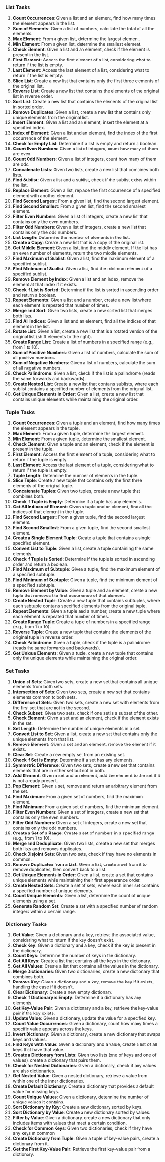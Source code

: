 ### List Tasks

1. **Count Occurrences**: Given a list and an element, find how many times the element appears in the list.
2. **Sum of Elements**: Given a list of numbers, calculate the total of all the elements.
3. **Max Element**: From a given list, determine the largest element.
4. **Min Element**: From a given list, determine the smallest element.
5. **Check Element**: Given a list and an element, check if the element is present in the list.
6. **First Element**: Access the first element of a list, considering what to return if the list is empty.
7. **Last Element**: Access the last element of a list, considering what to return if the list is empty.
8. **Slice List**: Create a new list that contains only the first three elements of the original list.
9. **Reverse List**: Create a new list that contains the elements of the original list in reverse order.
10. **Sort List**: Create a new list that contains the elements of the original list in sorted order.
11. **Remove Duplicates**: Given a list, create a new list that contains only unique elements from the original list.
12. **Insert Element**: Given a list and an element, insert the element at a specified index.
13. **Index of Element**: Given a list and an element, find the index of the first occurrence of the element.
14. **Check for Empty List**: Determine if a list is empty and return a boolean.
15. **Count Even Numbers**: Given a list of integers, count how many of them are even.
16. **Count Odd Numbers**: Given a list of integers, count how many of them are odd.
17. **Concatenate Lists**: Given two lists, create a new list that combines both lists.
18. **Find Sublist**: Given a list and a sublist, check if the sublist exists within the list.
19. **Replace Element**: Given a list, replace the first occurrence of a specified element with another element.
20. **Find Second Largest**: From a given list, find the second largest element.
21. **Find Second Smallest**: From a given list, find the second smallest element.
22. **Filter Even Numbers**: Given a list of integers, create a new list that contains only the even numbers.
23. **Filter Odd Numbers**: Given a list of integers, create a new list that contains only the odd numbers.
24. **List Length**: Determine the number of elements in the list.
25. **Create a Copy**: Create a new list that is a copy of the original list.
26. **Get Middle Element**: Given a list, find the middle element. If the list has an even number of elements, return the two middle elements.
27. **Find Maximum of Sublist**: Given a list, find the maximum element of a specified sublist.
28. **Find Minimum of Sublist**: Given a list, find the minimum element of a specified sublist.
29. **Remove Element by Index**: Given a list and an index, remove the element at that index if it exists.
30. **Check if List is Sorted**: Determine if the list is sorted in ascending order and return a boolean.
31. **Repeat Elements**: Given a list and a number, create a new list where each element is repeated that number of times.
32. **Merge and Sort**: Given two lists, create a new sorted list that merges both lists.
33. **Find All Indices**: Given a list and an element, find all the indices of that element in the list.
34. **Rotate List**: Given a list, create a new list that is a rotated version of the original list (shift elements to the right).
35. **Create Range List**: Create a list of numbers in a specified range (e.g., from 1 to 10).
36. **Sum of Positive Numbers**: Given a list of numbers, calculate the sum of all positive numbers.
37. **Sum of Negative Numbers**: Given a list of numbers, calculate the sum of all negative numbers.
38. **Check Palindrome**: Given a list, check if the list is a palindrome (reads the same forwards and backwards).
39. **Create Nested List**: Create a new list that contains sublists, where each sublist contains a specified number of elements from the original list.
40. **Get Unique Elements in Order**: Given a list, create a new list that contains unique elements while maintaining the original order.


### Tuple Tasks

1. **Count Occurrences**: Given a tuple and an element, find how many times the element appears in the tuple.
2. **Max Element**: From a given tuple, determine the largest element.
3. **Min Element**: From a given tuple, determine the smallest element.
4. **Check Element**: Given a tuple and an element, check if the element is present in the tuple.
5. **First Element**: Access the first element of a tuple, considering what to return if the tuple is empty.
6. **Last Element**: Access the last element of a tuple, considering what to return if the tuple is empty.
7. **Tuple Length**: Determine the number of elements in the tuple.
8. **Slice Tuple**: Create a new tuple that contains only the first three elements of the original tuple.
9. **Concatenate Tuples**: Given two tuples, create a new tuple that combines both.
10. **Check if Tuple is Empty**: Determine if a tuple has any elements.
11. **Get All Indices of Element**: Given a tuple and an element, find all the indices of that element in the tuple.
12. **Find Second Largest**: From a given tuple, find the second largest element.
13. **Find Second Smallest**: From a given tuple, find the second smallest element.
14. **Create a Single Element Tuple**: Create a tuple that contains a single specified element.
15. **Convert List to Tuple**: Given a list, create a tuple containing the same elements.
16. **Check if Tuple is Sorted**: Determine if the tuple is sorted in ascending order and return a boolean.
17. **Find Maximum of Subtuple**: Given a tuple, find the maximum element of a specified subtuple.
18. **Find Minimum of Subtuple**: Given a tuple, find the minimum element of a specified subtuple.
19. **Remove Element by Value**: Given a tuple and an element, create a new tuple that removes the first occurrence of that element.
20. **Create Nested Tuple**: Create a new tuple that contains subtuples, where each subtuple contains specified elements from the original tuple.
21. **Repeat Elements**: Given a tuple and a number, create a new tuple where each element is repeated that number of times.
22. **Create Range Tuple**: Create a tuple of numbers in a specified range (e.g., from 1 to 10).
23. **Reverse Tuple**: Create a new tuple that contains the elements of the original tuple in reverse order.
24. **Check Palindrome**: Given a tuple, check if the tuple is a palindrome (reads the same forwards and backwards).
25. **Get Unique Elements**: Given a tuple, create a new tuple that contains only the unique elements while maintaining the original order.


### Set Tasks

1. **Union of Sets**: Given two sets, create a new set that contains all unique elements from both sets.
2. **Intersection of Sets**: Given two sets, create a new set that contains elements common to both sets.
3. **Difference of Sets**: Given two sets, create a new set with elements from the first set that are not in the second.
4. **Check Subset**: Given two sets, check if one set is a subset of the other.
5. **Check Element**: Given a set and an element, check if the element exists in the set.
6. **Set Length**: Determine the number of unique elements in a set.
7. **Convert List to Set**: Given a list, create a new set that contains only the unique elements from that list.
8. **Remove Element**: Given a set and an element, remove the element if it exists.
9. **Clear Set**: Create a new empty set from an existing set.
10. **Check if Set is Empty**: Determine if a set has any elements.
11. **Symmetric Difference**: Given two sets, create a new set that contains elements that are in either set but not in both.
12. **Add Element**: Given a set and an element, add the element to the set if it is not already present.
13. **Pop Element**: Given a set, remove and return an arbitrary element from the set.
14. **Find Maximum**: From a given set of numbers, find the maximum element.
15. **Find Minimum**: From a given set of numbers, find the minimum element.
16. **Filter Even Numbers**: Given a set of integers, create a new set that contains only the even numbers.
17. **Filter Odd Numbers**: Given a set of integers, create a new set that contains only the odd numbers.
18. **Create a Set of a Range**: Create a set of numbers in a specified range (e.g., from 1 to 10).
19. **Merge and Deduplicate**: Given two lists, create a new set that merges both lists and removes duplicates.
20. **Check Disjoint Sets**: Given two sets, check if they have no elements in common.
21. **Remove Duplicates from a List**: Given a list, create a set from it to remove duplicates, then convert back to a list.
22. **Get Unique Elements in Order**: Given a list, create a set that contains unique elements while maintaining their first appearance order.
23. **Create Nested Sets**: Create a set of sets, where each inner set contains a specified number of unique elements.
24. **Count Unique Elements**: Given a list, determine the count of unique elements using a set.
25. **Generate Random Set**: Create a set with a specified number of random integers within a certain range.


### Dictionary Tasks

1. **Get Value**: Given a dictionary and a key, retrieve the associated value, considering what to return if the key doesn’t exist.
2. **Check Key**: Given a dictionary and a key, check if the key is present in the dictionary.
3. **Count Keys**: Determine the number of keys in the dictionary.
4. **Get All Keys**: Create a list that contains all the keys in the dictionary.
5. **Get All Values**: Create a list that contains all the values in the dictionary.
6. **Merge Dictionaries**: Given two dictionaries, create a new dictionary that combines both.
7. **Remove Key**: Given a dictionary and a key, remove the key if it exists, handling the case if it doesn’t.
8. **Clear Dictionary**: Create a new empty dictionary.
9. **Check if Dictionary is Empty**: Determine if a dictionary has any elements.
10. **Get Key-Value Pair**: Given a dictionary and a key, retrieve the key-value pair if the key exists.
11. **Update Value**: Given a dictionary, update the value for a specified key.
12. **Count Value Occurrences**: Given a dictionary, count how many times a specific value appears across the keys.
13. **Invert Dictionary**: Given a dictionary, create a new dictionary that swaps keys and values.
14. **Find Keys with Value**: Given a dictionary and a value, create a list of all keys that have that value.
15. **Create a Dictionary from Lists**: Given two lists (one of keys and one of values), create a dictionary that pairs them.
16. **Check for Nested Dictionaries**: Given a dictionary, check if any values are also dictionaries.
17. **Get Nested Value**: Given a nested dictionary, retrieve a value from within one of the inner dictionaries.
18. **Create Default Dictionary**: Create a dictionary that provides a default value for missing keys.
19. **Count Unique Values**: Given a dictionary, determine the number of unique values it contains.
20. **Sort Dictionary by Key**: Create a new dictionary sorted by keys.
21. **Sort Dictionary by Value**: Create a new dictionary sorted by values.
22. **Filter by Value**: Given a dictionary, create a new dictionary that only includes items with values that meet a certain condition.
23. **Check for Common Keys**: Given two dictionaries, check if they have any keys in common.
24. **Create Dictionary from Tuple**: Given a tuple of key-value pairs, create a dictionary from it.
25. **Get the First Key-Value Pair**: Retrieve the first key-value pair from a dictionary.
